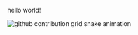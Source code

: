 hello world!

<picture>
  <source media="(prefers-color-scheme: dark)" srcset="https://raw.githubusercontent.com/phanthaiduong22/snk/output/github-contribution-grid-snake_rainbow.svg">
  <source media="(prefers-color-scheme: light)" srcset="https://raw.githubusercontent.com/phanthaiduong22/snk/output/github-contribution-grid-snake_rainbow.svg">
  <img alt="github contribution grid snake animation" src="https://raw.githubusercontent.com/phanthaiduong22/snk/output/github-contribution-grid-snake_rainbow.svg">
</picture>
